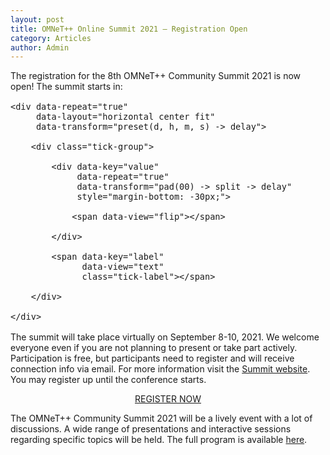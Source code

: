 ```yaml
---
layout: post
title: OMNeT++ Online Summit 2021 – Registration Open
category: Articles
author: Admin
---
```


The registration for the 8th OMNeT++ Community Summit 2021 is now open! The summit starts in:

<style>
    .tick {
        font-size:1rem;
        font-family: -apple-system, BlinkMacSystemFont, "Segoe UI", Roboto, Oxygen-Sans, Ubuntu, Cantarell, "Helvetica Neue", sans-serif;
    }

    .tick-label {
        font-size:.375em;
        text-align:center;
    }

    .tick-group {
        margin:0 .25em;
        text-align:center;
    }
</style>
<div class="tick"
     data-did-init="handleTickInit"
     data-credits="false" width="50%">

    <div data-repeat="true"
         data-layout="horizontal center fit"
         data-transform="preset(d, h, m, s) -> delay">

        <div class="tick-group">

            <div data-key="value"
                 data-repeat="true"
                 data-transform="pad(00) -> split -> delay"
                 style="margin-bottom: -30px;">

                <span data-view="flip"></span>

            </div>

            <span data-key="label"
                  data-view="text"
                  class="tick-label"></span>

        </div>

    </div>
</div>
<script>
function handleTickInit(tick) {
  Tick.count.down('2021-09-08T09:00+02:00').onupdate = function(value) {
    tick.value = value;
  };
}
</script>

The summit will take place virtually on September 8-10, 2021.
We welcome everyone even if you are not planning to present or take part actively.
Participation is free, but participants need to register and will
receive connection info via email. For more information visit the <a target="_blank" href="https://summit.omnetpp.org/2021/index.html#join">Summit website</a>.  You may register up until the conference starts.

<center><a href="https://forms.gle/jkkySwJTUrpUauMr7" target="_blank" class="btn-large waves-effect waves-light green darken-3">REGISTER NOW</a></center>

The OMNeT++ Community Summit 2021 will be a lively event with a lot of discussions.
A wide range of presentations and interactive sessions regarding specific topics will be held.
The full program is available [here](https://summit.omnetpp.org/2021/index.html#program).
